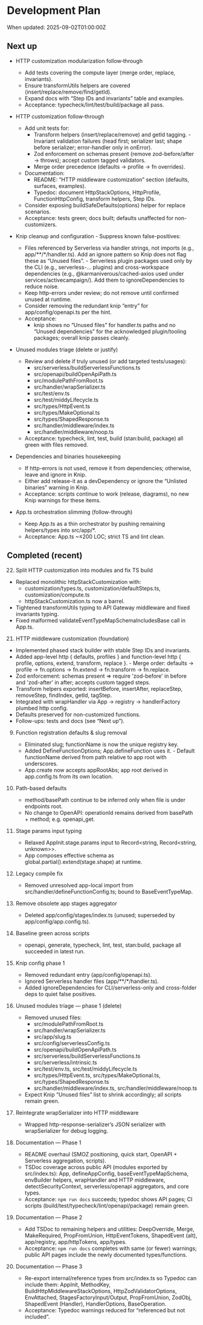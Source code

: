 # Development Plan

When updated: 2025-09-02T01:00:00Z

## Next up
- HTTP customization modularization follow‑through
  - Add tests covering the compute layer (merge order, replace, invariants).
  - Ensure transformUtils helpers are covered (insert/replace/remove/find/getId).
  - Expand docs with “Step IDs and invariants” table and examples.
  - Acceptance: typecheck/lint/test/build/package all pass.

- HTTP customization follow‑through
  - Add unit tests for:
    - Transform helpers (insert/replace/remove) and getId tagging.    - Invariant validation failures (head first; serializer last; shape before serializer; error-handler only in onError).
    - Zod enforcement on schemas present (remove zod-before/after → throws); accept custom tagged validators.
    - Merge order precedence (defaults → profile → fn overrides).
  - Documentation:
    - README: “HTTP middleware customization” section (defaults, surfaces, examples).
    - Typedoc: document HttpStackOptions, HttpProfile, FunctionHttpConfig, transform helpers, Step IDs.
  - Consider exposing buildSafeDefaults(options) helper for replace scenarios.
  - Acceptance: tests green; docs built; defaults unaffected for non-customizers.

- Knip cleanup and configuration - Suppress known false-positives:
  - Files referenced by Serverless via handler strings, not imports (e.g., app/**/*/handler.ts).
    Add an ignore pattern so Knip does not flag these as “Unused files”.  - Serverless plugin packages used only by the CLI (e.g., serverless-… plugins) and
    cross-workspace dependencies (e.g., @karmaniverous/cached-axios used under services/activecampaign/).
    Add them to ignoreDependencies to reduce noise.
  - Keep http-errors under review; do not remove until confirmed unused at runtime.
  - Consider removing the redundant knip “entry” for app/config/openapi.ts per the hint.
  - Acceptance:
    - knip shows no “Unused files” for handler.ts paths and no “Unused dependencies” for the
      acknowledged plugin/tooling packages; overall knip passes cleanly.

- Unused modules triage (delete or justify)
  - Review and delete if truly unused (or add targeted tests/usages):
    - src/serverless/buildServerlessFunctions.ts
    - src/openapi/buildOpenApiPath.ts
    - src/modulePathFromRoot.ts
    - src/handler/wrapSerializer.ts
    - src/test/env.ts
    - src/test/middyLifecycle.ts
    - src/types/HttpEvent.ts
    - src/types/MakeOptional.ts
    - src/types/ShapedResponse.ts
    - src/handler/middleware/index.ts
    - src/handler/middleware/noop.ts
  - Acceptance: typecheck, lint, test, build (stan:build, package) all green with files removed.

- Dependencies and binaries housekeeping
  - If http-errors is not used, remove it from dependencies; otherwise, leave and ignore in Knip.
  - Either add release-it as a devDependency or ignore the “Unlisted binaries” warning in Knip.
  - Acceptance: scripts continue to work (release, diagrams), no new Knip warnings for these items.

- App.ts orchestration slimming (follow-through)
  - Keep App.ts as a thin orchestrator by pushing remaining helpers/types into src/app/*.
  - Acceptance: App.ts ~≤200 LOC; strict TS and lint clean.

## Completed (recent)

22. Split HTTP customization into modules and fix TS build
   - Replaced monolithic httpStackCustomization with:
     - customization/types.ts, customization/defaultSteps.ts, customization/compute.ts
     - httpStackCustomization.ts now a barrel.
   - Tightened transformUtils typing to API Gateway middleware and fixed invariants typing.
   - Fixed malformed validateEventTypeMapSchemaIncludesBase call in App.ts.
21. HTTP middleware customization (foundation)
   - Implemented phased stack builder with stable Step IDs and invariants.
   - Added app-level http { defaults, profiles } and function-level http { profile, options, extend, transform, replace }.   - Merge order: defaults → profile → fn.options → fn.extend → fn.transform → fn.replace.
   - Zod enforcement: schemas present ⇒ require 'zod-before' in before and 'zod-after' in after; accepts custom tagged steps.
   - Transform helpers exported: insertBefore, insertAfter, replaceStep, removeStep, findIndex, getId, tagStep.
   - Integrated with wrapHandler via App → registry → handlerFactory plumbed http config.
   - Defaults preserved for non-customized functions.
   - Follow-ups: tests and docs (see “Next up”).

9. Function registration defaults & slug removal
   - Eliminated slug; functionName is now the unique registry key.
   - Added DefineFunctionOptions; App.defineFunction uses it.   - Default functionName derived from path relative to app root with underscores.
   - App.create now accepts appRootAbs; app root derived in app.config.ts from its own location.

10. Path-based defaults
    - method/basePath continue to be inferred only when file is under endpoints root.
    - No change to OpenAPI: operationId remains derived from basePath + method; e.g. openapi_get.

11. Stage params input typing
    - Relaxed AppInit.stage.params input to Record<string, Record<string, unknown>>.
    - App composes effective schema as global.partial().extend(stage.shape) at runtime.

12. Legacy compile fix
    - Removed unresolved app-local import from src/handler/defineFunctionConfig.ts; bound to BaseEventTypeMap.

13. Remove obsolete app stages aggregator
    - Deleted app/config/stages/index.ts (unused; superseded by app/config/app.config.ts).

14. Baseline green across scripts
    - openapi, generate, typecheck, lint, test, stan:build, package all succeeded in latest run.

15. Knip config phase 1
    - Removed redundant entry (app/config/openapi.ts).
    - Ignored Serverless handler files (app/**/*/handler.ts).
    - Added ignoreDependencies for CLI/serverless-only and cross-folder deps to quiet false positives.

16. Unused modules triage — phase 1 (delete)
    - Removed unused files:
      - src/modulePathFromRoot.ts
      - src/handler/wrapSerializer.ts
      - src/app/slug.ts
      - src/config/serverlessConfig.ts
      - src/openapi/buildOpenApiPath.ts
      - src/serverless/buildServerlessFunctions.ts
      - src/serverless/intrinsic.ts
      - src/test/env.ts, src/test/middyLifecycle.ts
      - src/types/HttpEvent.ts, src/types/MakeOptional.ts, src/types/ShapedResponse.ts
      - src/handler/middleware/index.ts, src/handler/middleware/noop.ts
    - Expect Knip “Unused files” list to shrink accordingly; all scripts remain green.

17. Reintegrate wrapSerializer into HTTP middleware
    - Wrapped http-response-serializer’s JSON serializer with wrapSerializer for debug logging.

18. Documentation — Phase 1
    - README overhaul (SMOZ positioning, quick start, OpenAPI + Serverless aggregation, scripts).
    - TSDoc coverage across public API (modules exported by src/index.ts):
      App, defineAppConfig, baseEventTypeMapSchema, envBuilder helpers,
      wrapHandler and HTTP middleware, detectSecurityContext, serverless/openapi aggregators,
      and core types.
    - Acceptance: `npm run docs` succeeds; typedoc shows API pages;
      CI scripts (build/test/typecheck/lint/openapi/package) remain green.

19. Documentation — Phase 2
    - Add TSDoc to remaining helpers and utilities:
      DeepOverride, Merge, MakeRequired, PropFromUnion, HttpEventTokens,
      ShapedEvent (alt), app/registry, app/httpTokens, app/types.
    - Acceptance: `npm run docs` completes with same (or fewer) warnings;
      public API pages include the newly documented types/functions.

20. Documentation — Phase 3
    - Re-export internal/reference types from src/index.ts so Typedoc can include them:
      AppInit, MethodKey, BuildHttpMiddlewareStackOptions, HttpZodValidatorOptions,
      EnvAttached, StagesFactoryInput/Output, PropFromUnion, ZodObj, ShapedEvent (Handler),
      HandlerOptions, BaseOperation.
    - Acceptance: Typedoc warnings reduced for “referenced but not included”.
